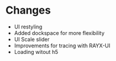 # Changes

- UI restyling
- Added dockspace for more flexibility
- UI Scale slider
- Improvements for tracing with RAYX-UI
- Loading witout h5